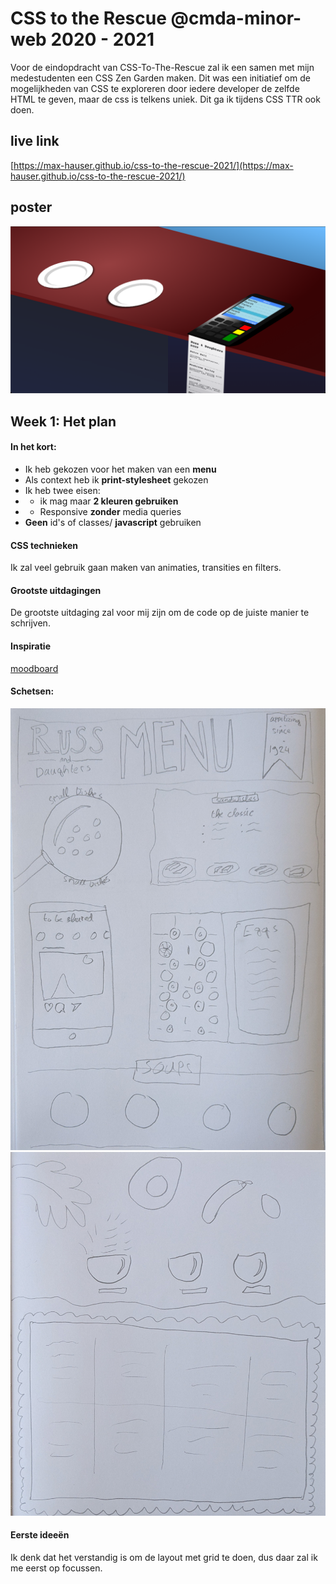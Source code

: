 # CSS to the Rescue @cmda-minor-web 2020 - 2021

Voor de eindopdracht van CSS-To-The-Rescue zal ik een samen met mijn medestudenten een CSS Zen Garden maken. Dit was een initiatief om de mogelijkheden van CSS te exploreren door iedere developer de zelfde HTML te geven, maar de css is telkens uniek. Dit ga ik tijdens CSS TTR ook doen.

## live link
[https://max-hauser.github.io/css-to-the-rescue-2021/](https://max-hauser.github.io/css-to-the-rescue-2021/)

## poster

![poster](https://github.com/max-hauser/css-to-the-rescue-2021/blob/master/images/poster.png)

## Week 1: Het plan

#### In het kort:
- Ik heb gekozen voor het maken van een **menu**
- Als context heb ik **print-stylesheet** gekozen
- Ik heb twee eisen:
- - ik mag maar **2 kleuren gebruiken**
- - Responsive **zonder** media queries
- **Geen** id's of classes/ **javascript** gebruiken

#### CSS technieken

Ik zal veel gebruik gaan maken van animaties, transities en filters.

#### Grootste uitdagingen

De grootste uitdaging zal voor mij zijn om de code op de juiste manier te schrijven.

#### Inspiratie

[moodboard](https://www.pinterest.co.uk/maxhauser1997/css-tts/)

#### Schetsen:

![menu-top](https://github.com/max-hauser/css-to-the-rescue-2021/blob/master/docs/img/menu-top.jpg)
![menu-bottom](https://github.com/max-hauser/css-to-the-rescue-2021/blob/master/docs/img/menu-bottom.jpg)

#### Eerste ideeën

Ik denk dat het verstandig is om de layout met grid te doen, dus daar zal ik me eerst op focussen.
